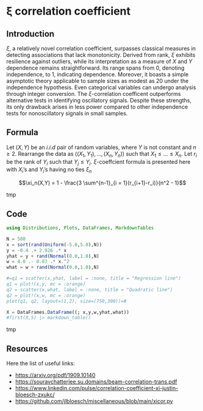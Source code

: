 ξ correlation coefficient
================

## Introduction

$\xi$, a relatively novel correlation coefficient, surpasses classical
measures in detecting associations that lack monotonicity. Derived from
rank, $\xi$ exhibits resilience against outliers, while its
interpretation as a measure of $X$ and $Y$ dependence remains
straightforward. Its range spans from 0, denoting independence, to 1,
indicating dependence. Moreover, it boasts a simple asymptotic theory
applicable to sample sizes as modest as 20 under the independence
hypothesis. Even categorical variables can undergo analysis through
integer conversion. The $\xi$-correlation coefficent outperforms
alternative tests in identifying oscillatory signals. Despite these
strengths, its only drawback arises in less power compared to other
independence tests for nonoscillatory signals in small samples.

## Formula

Let $(X, Y)$ be an $i.i.d$ pair of random variables, where $Y$ is not
constant and $n \geq 2$. Rearrange the data as
$((X_1, Y_1), \ldots, (X_n, Y_n))$ such that $X_1 \leq \ldots \leq X_n$.
Let $r_i$ be the rank of $Y_i$ such that $Y_j \leq Y_i$.
$\xi$-coeffcient formula is presented here with $X_i$’s and $Y_i$’s
having no ties $\xi_n$

$$\xi_n(X,Y) = 1 - \frac{3 \sum^{n-1}_{i = 1}(r_{i+1}-r_i)}{n^2 - 1}$$

tmp

## Code

``` julia
using Distributions, Plots, DataFrames, MarkdownTables

N = 500
x = sort(rand(Uniform(-5.0,5.0),N))
y = -0.4 .+ 2.926 .* x 
yhat = y + rand(Normal(0.0,1.0),N)
w = 4.0 .- 0.87 .* x.^2 
what = w + rand(Normal(0.0,1.0),N)

#=q1 = scatter(x,yhat, label = :none, title = "Regression line")
q1 = plot!(x,y, mc = :orange)
q2 = scatter(x,what, label = :none, title = "Quadratic line")
q2 = plot!(x,w, mc = :orange)
plot(q1, q2, layout=(1,2), size=(750,300))=#

X = DataFrames.DataFrame((; x,y,w,yhat,what))
#first(X,5) |> markdown_table()
```

tmp

## Resources

Here the list of useful links:

- https://arxiv.org/pdf/1909.10140
- https://souravchatterjee.su.domains/beam-correlation-trans.pdf
- https://www.linkedin.com/pulse/correlation-coefficient-xi-justin-bloesch-zxukc/
- https://github.com/jlbloesch/miscellaneous/blob/main/xicor.py
